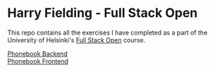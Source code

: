 # Harry Fielding - Full Stack Open

This repo contains all the exercises I have completed as a part of the University of Helsinki's [Full Stack Open](https://fullstackopen.com/en/) course.

[Phonebook Backend](https://fieldbox-phonebook.fly.dev/api/persons)  
[Phonebook Frontend](https://fieldbox-phonebook.fly.dev/)
